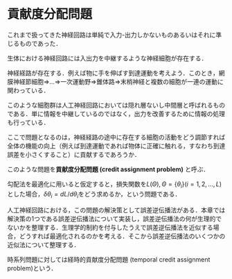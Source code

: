 <!-- #region -->
# 貢献度分配問題

これまで扱ってきた神経回路は単純で入力-出力しかないものあるいはそれに準じるものであった．

生体における神経回路には入出力を中継するような神経細胞が存在する．

神経経路が存在する．例えば物に手を伸ばす到達運動を考えよう．このとき，網膜神経節細胞⇒…⇒一次運動野⇒錐体路⇒末梢神経と複数の細胞が一連の運動に関わっている．

このような細胞群は人工神経回路においては隠れ層ないし中間層と呼ばれるものである．単に情報を中継しているのではなく，出力を改善するために情報の処理も行っている．

ここで問題となるのは，神経経路の途中に存在する細胞の活動をどう調節すれば全体の機能の向上（例えば到達運動であれば物体に正確に触れる，すなわち到達誤差を小さくすること）に貢献するであろうか．

このような問題を**貢献度分配問題 (credit assignment problem)** と呼ぶ．

勾配法を最適化に用いると仮定すると，損失関数を$L(\Theta), \Theta=\{\theta_i\} (i=1, 2, ..., L)$とした場合，$\delta\theta_i = dL/d\theta_i$をどう求めるか，という問題である．

人工神経回路における，この問題の解決策として誤差逆伝播法がある．本章では解決策の1つである誤差逆伝播法について実装し，誤差逆伝播法の何が生理的でないかを整理する．生理学的制約を付与したうえで誤差逆伝播法を近似する場合，どうすれば最適化されるのかを考える．そこから誤差逆伝播法のいくつかの近似法について整理する．


時系列問題に対しては経時的貢献度分配問題 (temporal credit assignment problem)という．
<!-- #endregion -->
